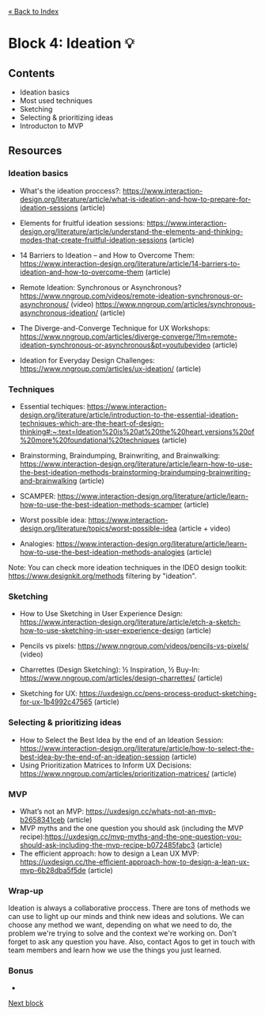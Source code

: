 [« Back to Index](../../README.md)

# Block 4: Ideation :bulb:
## Contents

- Ideation basics
- Most used techniques
- Sketching
- Selecting & prioritizing ideas
- Introducton to MVP


## Resources

### Ideation basics

- What's the ideation proccess?: https://www.interaction-design.org/literature/article/what-is-ideation-and-how-to-prepare-for-ideation-sessions (article)

- Elements for fruitful ideation sessions: https://www.interaction-design.org/literature/article/understand-the-elements-and-thinking-modes-that-create-fruitful-ideation-sessions (article)

- 14 Barriers to Ideation – and How to Overcome Them: https://www.interaction-design.org/literature/article/14-barriers-to-ideation-and-how-to-overcome-them (article)

- Remote Ideation: Synchronous or Asynchronous? https://www.nngroup.com/videos/remote-ideation-synchronous-or-asynchronous/ (video) https://www.nngroup.com/articles/synchronous-asynchronous-ideation/ (article)

- The Diverge-and-Converge Technique for UX Workshops: https://www.nngroup.com/articles/diverge-converge/?lm=remote-ideation-synchronous-or-asynchronous&pt=youtubevideo (article)

- Ideation for Everyday Design Challenges: https://www.nngroup.com/articles/ux-ideation/ (article)


### Techniques

- Essential techiques: https://www.interaction-design.org/literature/article/introduction-to-the-essential-ideation-techniques-which-are-the-heart-of-design-thinking#:~:text=Ideation%20is%20at%20the%20heart,versions%20of%20more%20foundational%20techniques (article)

- Brainstorming, Braindumping, Brainwriting, and Brainwalking: https://www.interaction-design.org/literature/article/learn-how-to-use-the-best-ideation-methods-brainstorming-braindumping-brainwriting-and-brainwalking (article)

- SCAMPER: https://www.interaction-design.org/literature/article/learn-how-to-use-the-best-ideation-methods-scamper (article)

- Worst possible idea: https://www.interaction-design.org/literature/topics/worst-possible-idea (article + video)

- Analogies: https://www.interaction-design.org/literature/article/learn-how-to-use-the-best-ideation-methods-analogies (article)

Note: You can check more ideation techniques in the IDEO design toolkit: https://www.designkit.org/methods filtering by "ideation".


### Sketching

- How to Use Sketching in User Experience Design: https://www.interaction-design.org/literature/article/etch-a-sketch-how-to-use-sketching-in-user-experience-design (article)

- Pencils vs pixels: https://www.nngroup.com/videos/pencils-vs-pixels/ (video)

- Charrettes (Design Sketching): ½ Inspiration, ½ Buy-In: https://www.nngroup.com/articles/design-charrettes/ (article)

- Sketching for UX: https://uxdesign.cc/pens-process-product-sketching-for-ux-1b4992c47565 (article)


### Selecting & prioritizing ideas

- How to Select the Best Idea by the end of an Ideation Session: https://www.interaction-design.org/literature/article/how-to-select-the-best-idea-by-the-end-of-an-ideation-session (article)
- Using Prioritization Matrices to Inform UX Decisions: https://www.nngroup.com/articles/prioritization-matrices/ (article)


### MVP
- What’s not an MVP: https://uxdesign.cc/whats-not-an-mvp-b2658341ceb (article)
- MVP myths and the one question you should ask (including the MVP recipe):https://uxdesign.cc/mvp-myths-and-the-one-question-you-should-ask-including-the-mvp-recipe-b072485fabc3 (article)
- The efficient approach: how to design a Lean UX MVP: https://uxdesign.cc/the-efficient-approach-how-to-design-a-lean-ux-mvp-6b28dba5f5de (article)

  

### Wrap-up

Ideation is always a collaborative proccess. There are tons of methods we can use to light up our minds and think new ideas and solutions. We can choose any method we want, depending on what we need to do, the problem we're trying to solve and the context we're working on.
Don't forget to ask any question you have. Also, contact Agos to get in touch with team members and learn how we use the things you just learned.

### Bonus

- 

[Next block](../block-5/prototyping-and-product-evaluation.md)
